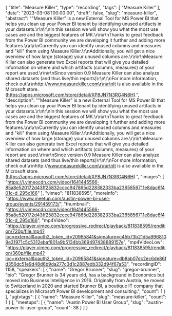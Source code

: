 {
  "title": "Measure Killer",
  "type": "recording",
  "tags": [
    "Measure Killer"
  ],
  "date": "2023-03-08T00:00:00",
  "draft": false,
  "slug": "measure-killer",
  "abstract": "\"Measure Killer\" is a new External Tool for MS Power BI that helps you clean up your Power BI tenant by identifying unused artifacts in your datasets.\r\n\r\nIn this session we will show you what the most use cases are and the biggest features of MK.\r\n\r\nThanks to great feedback from the Power BI community we are developing it further and adding more features.\r\n\r\nCurrently you can identify unused columns and measures and \"kill\" them using Measure Killer.\r\nAdditionally, you will get a nice overview of how large (storage) your unused columns are.\r\n\r\nMeasure Killer can also generate two Excel reports that will give you detailed information on where and which artifacts (columns, measures) of your report are used.\r\n\r\nSince version 0.9 Measure Killer can also analyze shared datasets (and thus live/thin reports)\r\n\r\nFor more information, check out:\r\nhttp://www.measurekiller.com\r\n\r\nIt is also available in the Microsoft store. (https://apps.microsoft.com/store/detail/XP8JN7N3RG4N6H).",
  "description": "\"Measure Killer\" is a new External Tool for MS Power BI that helps you clean up your Power BI tenant by identifying unused artifacts in your datasets.\r\n\r\nIn this session we will show you what the most use cases are and the biggest features of MK.\r\n\r\nThanks to great feedback from the Power BI community we are developing it further and adding more features.\r\n\r\nCurrently you can identify unused columns and measures and \"kill\" them using Measure Killer.\r\nAdditionally, you will get a nice overview of how large (storage) your unused columns are.\r\n\r\nMeasure Killer can also generate two Excel reports that will give you detailed information on where and which artifacts (columns, measures) of your report are used.\r\n\r\nSince version 0.9 Measure Killer can also analyze shared datasets (and thus live/thin reports)\r\n\r\nFor more information, check out:\r\nhttp://www.measurekiller.com\r\n\r\nIt is also available in the Microsoft store. (https://apps.microsoft.com/store/detail/XP8JN7N3RG4N6H).",
  "images": [
    "https://i.vimeocdn.com/video/1641445566-85a8e520172d43ff25832cccc947865d228382333ba2365856711e8dac6f401c-d_295x166"
  ],
  "vimeo": "811838595",
  "moreinfo": "https://www.meetup.com/austin-power-bi-user-group/events/291459173/",
  "thumbnail": "https://i.vimeocdn.com/video/1641445566-85a8e520172d43ff25832cccc947865d228382333ba2365856711e8dac6f401c-d_295x166",
  "mp4Video": "https://player.vimeo.com/progressive_redirect/playback/811838595/rendition/720p/file.mp4?loc=external&oauth2_token_id=20985841&signature=c45b73b21d5a9968109e31971c5c5312ebaf801a9b5134bb369497438889157e",
  "mp4VideoLow": "https://player.vimeo.com/progressive_redirect/playback/811838595/rendition/360p/file.mp4?loc=external&oauth2_token_id=20985841&signature=db8ab07dc2ec6de86fd356dc51e9d48d6b9da277c3d1c2887edb332d94f67a53",
  "recordingID": 1158,
  "speakers": [
    {
      "name": "Gregor Brunner",
      "slug": "gregor-brunner",
      "bio": "Gregor Brunner is 34 years old, has a background in Economics but moved into Business Intelligence in 2016. Originally from Austria, he moved to Switzerland in 2020 and started Brunner BI, a boutique IT company that specializes in Microsoft Power BI development and consulting.",
      "count": 1
    }
  ],
  "ugtvtags": [
    {
      "name": "Measure Killer",
      "slug": "measure-killer",
      "count": 1
    }
  ],
  "meetups": [
    {
      "name": "Austin Power BI User Group",
      "slug": "austin-power-bi-user-group",
      "count": 38
    }
  ]
}
